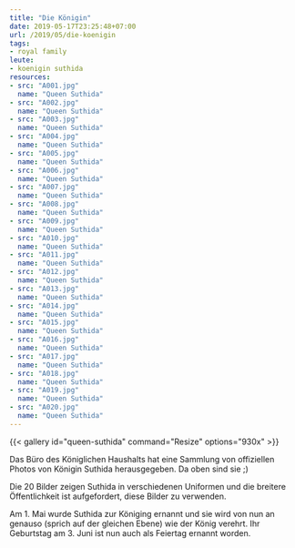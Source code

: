 ```yaml
---
title: "Die Königin"
date: 2019-05-17T23:25:48+07:00
url: /2019/05/die-koenigin
tags:
- royal family
leute:
- koenigin suthida
resources:
- src: "A001.jpg"
  name: "Queen Suthida"
- src: "A002.jpg"
  name: "Queen Suthida"
- src: "A003.jpg"
  name: "Queen Suthida"
- src: "A004.jpg"
  name: "Queen Suthida"
- src: "A005.jpg"
  name: "Queen Suthida"
- src: "A006.jpg"
  name: "Queen Suthida"
- src: "A007.jpg"
  name: "Queen Suthida"
- src: "A008.jpg"
  name: "Queen Suthida"
- src: "A009.jpg"
  name: "Queen Suthida"
- src: "A010.jpg"
  name: "Queen Suthida"
- src: "A011.jpg"
  name: "Queen Suthida"
- src: "A012.jpg"
  name: "Queen Suthida"
- src: "A013.jpg"
  name: "Queen Suthida"
- src: "A014.jpg"
  name: "Queen Suthida"
- src: "A015.jpg"
  name: "Queen Suthida"
- src: "A016.jpg"
  name: "Queen Suthida"
- src: "A017.jpg"
  name: "Queen Suthida"
- src: "A018.jpg"
  name: "Queen Suthida"
- src: "A019.jpg"
  name: "Queen Suthida"
- src: "A020.jpg"
  name: "Queen Suthida"
---
```


{{< gallery id="queen-suthida" command="Resize" options="930x" >}}

Das Büro des Königlichen Haushalts hat eine Sammlung von offiziellen Photos von Königin Suthida herausgegeben. Da oben sind sie ;)

Die 20 Bilder zeigen Suthida in verschiedenen Uniformen und die breitere Öffentlichkeit ist aufgefordert, diese Bilder zu verwenden.

Am 1. Mai wurde Suthida zur Königing ernannt und sie wird von nun an genauso (sprich auf der gleichen Ebene) wie der König verehrt. Ihr Geburtstag am 3. Juni ist nun auch als Feiertag ernannt worden.
